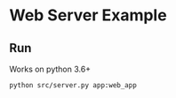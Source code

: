 Web Server Example
==================

Run
---
Works on python 3.6+

```bash
python src/server.py app:web_app
```

